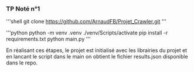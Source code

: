 ### TP Noté n°1

'''shell
git clone https://github.com/ArnaudFB/Projet_Crawler.git
'''

'''python
python -m venv .venv
./venv/Scripts/activate
pip install -r requirements.txt
python main.py
'''

En réalisant ces étapes, le projet est initialisé avec les librairies du projet et en lancant le script dans le main on obtient le fichier results.json disponible dans le repo.
